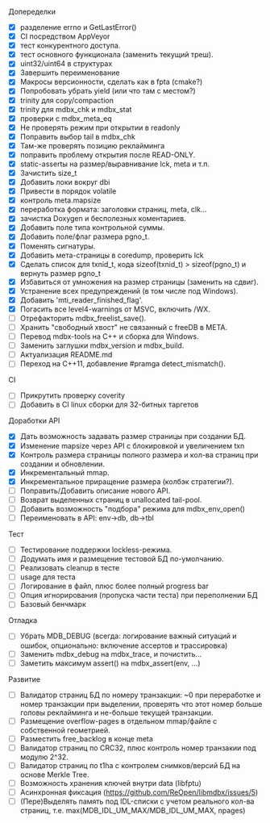 Допеределки
- [x] разделение errno и GetLastError()
- [x] CI посредством AppVeyor
- [x] тест конкурентного доступа.
- [x] тест основного функционала (заменить текущий треш).
- [x] uint32/uint64 в структурах
- [x] Завершить переименование
- [x] Макросы версионности, сделать как в fpta (cmake?)
- [x] Попробовать убрать yield (или что там с местом?)
- [x] trinity для copy/compaction
- [x] trinity для mdbx_chk и mdbx_stat
- [x] проверки с mdbx_meta_eq
- [x] Не проверять режим при открытии в readonly
- [x] Поправить выбор tail в mdbx_chk
- [x] Там-же проверять позицию реклайминга
- [x] поправить проблему открытия после READ-ONLY.
- [x] static-assertы на размер/выравнивание lck, meta и т.п.
- [x] Зачистить size_t
- [x] Добавить локи вокруг dbi
- [x] Привести в порядок volatile
- [x] контроль meta.mapsize
- [x] переработка формата: заголовки страниц, meta, clk...
- [x] зачистка Doxygen и бесполезных коментариев.
- [x] Добавить поле типа контрольной суммы.
- [x] Добавить поле/флаг размера pgno_t.
- [x] Поменять сигнатуры.
- [x] Добавить мета-страницы в coredump, проверить lck
- [x] Сделать список для txnid_t, кода sizeof(txnid_t) > sizeof(pgno_t) и вернуть размер pgno_t
- [x] Избавиться от умножения на размер страницы (заменить на сдвиг).
- [x] Устранение всех предупреждений (в том числе под Windows).
- [x] Добавить 'mti_reader_finished_flag'.
- [x] Погасить все level4-warnings от MSVC, включить /WX.
- [ ] Отрефакторить mdbx_freelist_save().
- [ ] Хранить "свободный хвост" не связанный с freeDB в META.
- [ ] Перевод mdbx-tools на С++ и сборка для Windows.
- [ ] Заменить заглушки mdbx_version и mdbx_build.
- [ ] Актуализация README.md
- [ ] Переход на C++11, добавление #pramga detect_mismatch().

CI
- [ ] Прикрутить проверку coverity
- [ ] Добавить в CI linux сборки для 32-битных таргетов

Доработки API
- [x] Дать возможность задавать размер страницы при создании БД.
- [x] Изменение mapsize через API с блокировкой и увеличением txn
- [x] Контроль размера страницы полного размера и кол-ва страниц при создании и обновлении.
- [x] Инкрементальный mmap.
- [x] Инкрементальное приращение размера (колбэк стратегии?).
- [ ] Поправить/Добавить описание нового API.
- [ ] Возврат выделенных страниц в unallocated tail-pool.
- [ ] Добавить возможность "подбора" режима для mdbx_env_open()
- [ ] Переименовать в API: env->db, db->tbl

Тест
- [ ] Тестирование поддержки lockless-режима.
- [ ] Додумать имя и размещение тестовой БД по-умолчанию.
- [ ] Реализовать cleanup в тесте
- [ ] usage для теста
- [ ] Логирование в файл, плюс более полный progress bar
- [ ] Опция игнорирования (пропуска части теста) при переполнении БД
- [ ] Базовый бенчмарк

Отладка
- [ ] Убрать MDB_DEBUG (всегда: логирование важный ситуаций и ошибок, опционально: включение ассертов и трассировка)
- [ ] Заменить mdbx_debug на mdbx_trace, и почистить...
- [ ] Заметить максимум assert() на mdbx_assert(env, ...)

Развитие
- [ ] Валидатор страниц БД по номеру транзакции:
      ~0 при переработке и номер транзакции при выделении,
      проверять что этот номер больше головы реклайминга и не-больше текущей транзакции.
- [ ] Размещение overflow-pages в отдельном mmap/файле с собственной геометрией.
- [ ] Разместить free_backlog в конце meta
- [ ] Валидатор страниц по CRC32, плюс контроль номер транзакии под модулю 2^32.
- [ ] Валидатор страниц по t1ha c контролем снимков/версий БД на основе Merkle Tree.
- [ ] Возможность хранения ключей внутри data (libfptu)
- [ ] Асинхронная фиксация (https://github.com/ReOpen/libmdbx/issues/5)
- [ ] (Пере)Выделять память под IDL-списки с учетом реального кол-ва страниц, т.е. max(MDB_IDL_UM_MAX/MDB_IDL_UM_MAX, npages)
